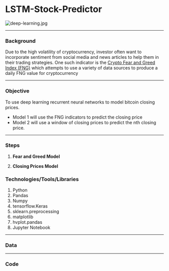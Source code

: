 # **LSTM-Stock-Predictor**
![deep-learning.jpg](deep-learning.jpg)


---
### **Background**
Due to the high volatility of cryptocurrency, investor often want to incorporate sentiment from social media and news articles to help them in their trading strategies. One such indicator is the [Crypto Fear and Greed Index (FNG)](https://alternative.me/crypto/fear-and-greed-index/) which attempts to use a variety of data sources to produce a daily FNG value for cryptocurrency

---
### **Objective**
To use deep learning recurrent neural networks to model bitcoin closing prices. 
* Model 1 will use the FNG indicators to predict the closing price  
* Model 2 will use a window of closing prices to predict the nth closing price.

---
### **Steps**
1. **Fear and Greed Model**

2. **Closing Prices Model**

### **Technologies/Tools/Libraries**
1. Python
2. Pandas
3. Numpy
4. tensorflow.Keras
5. sklearn.preprocessing
6. matplotlib
7. hvplot.pandas
8. Jupyter Notebook

----
### **Data**


---
### **Code**












